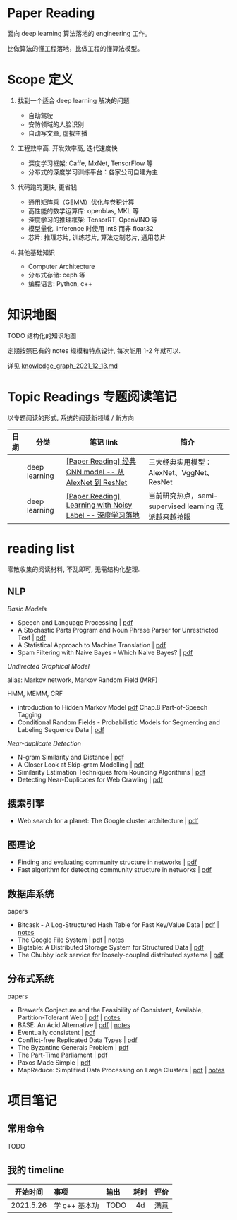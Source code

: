 Paper Reading
===

面向 deep learning 算法落地的 engineering 工作。

比做算法的懂工程落地，比做工程的懂算法模型。

# Scope 定义

1. 找到一个适合 deep learning 解决的问题

	- 自动驾驶
	- 安防领域的人脸识别
	- 自动写文章, 虚拟主播

2. 工程效率高. 开发效率高, 迭代速度快

	- 深度学习框架: Caffe, MxNet, TensorFlow 等
	- 分布式的深度学习训练平台：各家公司自建为主

3. 代码跑的更快, 更省钱.

	- 通用矩阵乘（GEMM）优化与卷积计算
	- 高性能的数学运算库: openblas, MKL 等
	- 深度学习的推理框架: TensorRT, OpenVINO 等
	- 模型量化. inference 时使用 int8 而非 float32
	- 芯片: 推理芯片, 训练芯片, 算法定制芯片, 通用芯片

4. 其他基础知识

	- Computer Architecture
	- 分布式存储: ceph 等
	- 编程语言: Python, c++

# 知识地图

TODO 结构化的知识地图

定期按照已有的 notes 规模和特点设计, 每次能用 1-2 年就可以.

~~详见 [knowledge_graph_2021_12_13.md](knowledge_graph/knowledge_graph_2021_12_13.md)~~

# Topic Readings 专题阅读笔记

以专题阅读的形式, 系统的阅读新领域 / 新方向

| 日期 | 分类 | 笔记 link | 简介 |
| --- | --- | --- | --- |
| | deep learning | [[Paper Reading] 经典 CNN model -- 从 AlexNet 到 ResNet](topic-reviews/CNN-models--From-AlexNet-to-ResNet.md) | 三大经典实用模型：AlexNet、VggNet、ResNet |
| | deep learning | [[Paper Reading] Learning with Noisy Label -- 深度学习落地](topic-reviews/learning-with-noisy-labels.md) | 当前研究热点，semi-supervised learning 流派越来越抢眼 |


# reading list

零散收集的阅读材料, 不乱即可, 无需结构化整理.

## NLP

_Basic Models_

- Speech and Language Processing | [pdf](pdf/speech-and-language-processing-ed3.pdf)
- A Stochastic Parts Program and Noun Phrase Parser for Unrestricted Text | [pdf](pdf/a-stochastic-parts-program-and-noun-phrase-parser-for-unrestricted-text.pdf)
- A Statistical Approach to Machine Translation | [pdf](pdf/a-statistical-approach-to-machine-translation.pdf)
- Spam Filtering with Naive Bayes – Which Naive Bayes? | [pdf](pdf/spam-filtering-with-naive-bayes-which-naive-bayes.pdf)

_Undirected Graphical Model_

alias: Markov network, Markov Random Field (MRF)

HMM, MEMM, CRF

- introduction to Hidden Markov Model [pdf](pdf/speech-and-language-processing-ed3.pdf) Chap.8 Part-of-Speech Tagging
- Conditional Random Fields - Probabilistic Models for Segmenting and Labeling Sequence Data | [pdf](pdf/conditional-random-fields-probabilistic-models-for-segmenting-and-labeling-sequence-data.pdf)

_Near-duplicate Detection_

- N-gram Similarity and Distance | [pdf](pdf/n-gram-similarity-and-distance.pdf)
- A Closer Look at Skip-gram Modelling | [pdf](pdf/a-closer-look-at-skip-gram-modelling.pdf)
- Similarity Estimation Techniques from Rounding Algorithms | [pdf](pdf/charikar-estim.pdf)
- Detecting Near-Duplicates for Web Crawling | [pdf](pdf/simhash-detecting-near-duplicates-for-web-crawling.pdf)
## 搜索引擎

- Web search for a planet: The Google cluster architecture | [pdf](pdf/googlecluster-ieee.pdf)


## 图理论

- Finding and evaluating community structure in networks | [pdf](pdf/finding-and-evaluating-community-structure-in-networks.pdf)
- Fast algorithm for detecting community structure in networks | [pdf](pdf/fast-algorithm-for-detecting-community-structure-in-networks.pdf)

## 数据库系统

papers

- Bitcask - A Log-Structured Hash Table for Fast Key/Value Data | [pdf](pdf/bitcask-intro.pdf) | [notes](notes/bitcask-intro.md)
- The Google File System | [pdf](pdf/gfs-sosp2003.pdf) | [notes](notes/gfs-sosp2003.md)
- Bigtable: A Distributed Storage System for Structured Data | [pdf](pdf/bigtable-osdi06.pdf)
- The Chubby lock service for loosely-coupled distributed systems | [pdf](pdf/chubby-osdi06.pdf)


## 分布式系统

papers

- Brewer’s Conjecture and the Feasibility of Consistent, Available, Partition-Tolerant Web | [pdf](pdf/brewers-conjecture-sigact.pdf) | [notes](notes/brewers-conjecture-sigact.md)
- BASE: An Acid Alternative | [pdf](pdf/base-an-acid-alternative.pdf) | [notes](notes/base-an-acid-alternative.md)
- Eventually consistent | [pdf](pdf/eventually-consistent.pdf)
- Conflict-free Replicated Data Types | [pdf](pdf/conflict-free-replicated-data-types.pdf)
- The Byzantine Generals Problem | [pdf](pdf/lamport82.pdf)
- The Part-Time Parliament | [pdf](pdf/The-Part-Time-Parliament.pdf)
- Paxos Made Simple | [pdf](pdf/paxos-simple.pdf)
- MapReduce: Simplified Data Processing on Large Clusters | [pdf](pdf/mapreduce-simplified-data-processing-on-large-clusters.pdf) | [notes](notes/mapreduce-simplified-data-processing-on-large-clusters.md)


# 项目笔记
## 常用命令

TODO

## 我的 timeline

| 开始时间   |      事项      |      输出      | 耗时 | 评价 |
| --------- |:------------ |:-------------- |:---:|:---|
| 2021.5.26 | 学 c++ 基本功 |      TODO      | 4d | 满意 |
